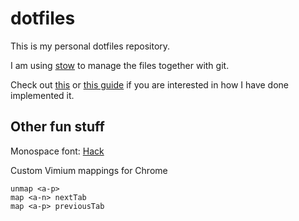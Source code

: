 # dotfiles

This is my personal dotfiles repository.

I am using [stow](https://www.gnu.org/software/stow/) to manage the files together with git.

Check out [this](http://www.garin.io/dotfiles-with-stow) or [this guide](https://alexpearce.me/2016/02/managing-dotfiles-with-stow/) if you are interested in how I have done implemented it.

## Other fun stuff

Monospace font: [Hack](https://github.com/source-foundry/Hack)

Custom Vimium mappings for Chrome

```vim
unmap <a-p>
map <a-n> nextTab
map <a-p> previousTab
```
